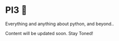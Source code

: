 # PI3 🥧

Everything and anything about python, and beyond..

Content will be updated soon. Stay Toned!
